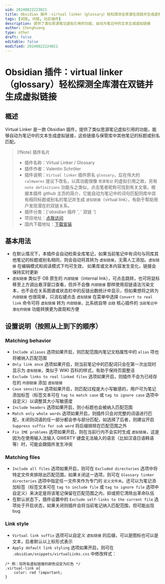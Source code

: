 ```yaml
---
uid: 20240822223821
title: Obsidian 插件：virtual linker（glossary）轻松探测全库潜在双链并生成虚拟链接
tags: [双链, 内链, 社区插件]
description: 提供了类似思源笔记虚拟引用的功能，自动为笔记中的文本生成虚拟链接
author: Chenghuang
type: other
draft: false
editable: false
modified: 20240822224021
---
```


# Obsidian 插件：virtual linker（glossary）轻松探测全库潜在双链并生成虚拟链接

## 概述

Virtual Linker 是一款 Obsidian 插件，提供了类似思源笔记虚拟引用的功能，能够自动为笔记中的文本生成虚拟链接，这些链接与保管库中其他笔记的标题或别名匹配。

> [!Note] 插件名片
> - 插件名称：Virtual Linker / Glossary
> - 插件作者：Valentin Schröter
> - 插件说明：`Virtual linker` 插件原名 `glossary`，后在伟大的 `calmwares` 提议下改名，以其功能很像 `思源笔记` 的虚拟引用之故，另有 `note definitions` 功能与之类似，点击笔者昵称可找到有关文章。根据本插件 github 主页的简介，它能自动为笔记中的词句匹配同库中具有相同标题或别名的笔记并生成 `虚拟链接`（virtual link），有助于帮助用户发现潜在的双链关系。
> - 插件分类：['obsidian 插件 ', ' 双链 ']
> - 项目地址：[点我访问](https://github.com/vschroeter/obsidian-virtual-linker)
> - 国内下载地址：[下载安装](https://pkmer.cn/products/plugin/pluginMarket/?virtual-linker)

## 基本用法

- 在默认情况下，本插件会自动检索全库笔记，如果当前笔记中有词句与同库其他笔记的标题或别名相同，则会自动将其转为 `虚拟链接`，无需人工添加。`虚拟链接` 在编辑模式和阅读模式下均可生效， 如果库或文本内容发生变化，链接会保持实时更新
- `虚拟链接` 类似于 OB 原生的 `内部链接`（internal link），可点击跳转，也可将鼠标移至上方调出悬浮窗口查看，但并不会像 `内部链接` 那样使用双链语法污染文本，也不会在关系图谱或状态栏中的反链出数统计中显示，但如果想将之转为 `内部链接` 也很简单，只消右键点击 `虚拟链接` 在菜单中选择 `Convert to real link` 命令可将 `虚拟链接` 转为 `内部链接`，比系统自带 `出链` 核心插件的 `当前笔记中潜在的链接` 功能转换更为直观和方便

## 设置说明（按照从上到下的顺序）

### Matching behavior

- `Include aliases` 选项如果开启，则匹配范围内笔记文档属性中的 `alias` 项也将被纳入匹配范围
- `Only link once` 选项如果开启，则当前笔记中的匹配词只会在第一次出现时显示为 `虚拟链接`，类似于 WIKI 百科的样式，有助于保持页面整洁
- `Exclude links to real linked files` 选项如果开启，则插件不会为已经存在的 `内部链接` 添加 `虚拟链接`
- `Case sensitive` 选项如果开启，则匹配过程是大小写敏感的，用户可为笔记添加标签（标签文本可在 `tag to match case` 或 `tag to ignore case` 选项中自定义）以调整其大小写敏感度
- `Include headers` 选项如果开启，则小标题也会被纳入匹配范围
- `Match only whole words` 选项如果开启，则插件只会对完整的词语进行匹配，关闭则词语的任一部分都会参与部分匹配，如选择了后者，则建议开启 `Suppress suffix for sub word` 将后缀排除在匹配范围之外
- `Fix IME problems` 选项如果开启，则在当前行内不会实时生成 `虚拟链接`，这是因为在使用输入法输入 QWERTY 键盘无法输入的语言（比如汉语日语韩语等）时，可能会跟插件发生冲突

### Matching files

- `Include all files` 选项如果开启，则可在 `Excluded directories` 选项中将特定文件夹排除出匹配范围，如果关闭这一选项，则可在 `Glossary linker directories` 选项中指定任一文件夹作为专门的 `定义文件夹`。还可以为笔记添加标签（标签文本可在 `tag to include file` 或 `tag to ignore file` 选项中自定义）来决定是将该笔记保留在匹配范围之内，抑或把它清除出革命队伍
- 在默认状态下，插件设置中的 `Exclude self-links to the current file` 选项处于开启状态，如果关闭则插件会将当前笔记纳入匹配范围，但可能出现 bug

### Link style

- `Virtual link suffix` 选项可以自定义 `虚拟链接` 的后缀，可以是图标也可以是文本，后者默认以上标形式表示
- `Apply default link styling` 选项如果开启，则可在 `.obsidian/snippets/virtualLinks.css` 中修改样式：

```
/* 例：将所有虚拟链接的颜色设定为红色 */
.virtual-link a{ 
    color: red !important;
}
```